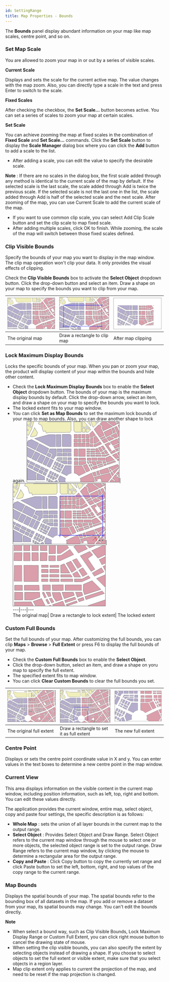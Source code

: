 ```yaml
---
id: SettingRange
title: Map Properties - Bounds
---
```

The **Bounds** panel display abundant information on your map like map scales, centre point, and so on.

### Set Map Scale

You are allowed to zoom your map in or out by a series of visible scales.

**Current Scale**

Displays and sets the scale for the current active map. The value changes with the map zoom. Also, you can directly type a scale in the text and press Enter to switch to the scale.

**Fixed Scales**

After checking the checkbox, the **Set Scale...** button becomes active. You can set a series of scales to zoom your map at certain scales.

**Set Scale**

You can achieve zooming the map at fixed scales in the combination of **Fixed
Scale** and **Set Scale...** commands. Click the **Set Scale** button to
display the **Scale Manager** dialog box where you can click the **Add**
button to add a scale to the list.

  * After adding a scale, you can edit the value to specify the desirable scale. 

**Note** : If there are no scales in the dialog box, the first scale added
through any method is identical to the current scale of the map by default. If
the selected scale is the last scale, the scale added through Add is twice the
previous scale. If the selected scale is not the last one in the list, the
scale added through Add is half of the selected scale and the next scale.
After zooming of the map, you can use Current Scale to add the current scale
of the map.

  * If you want to use common clip scale, you can select Add Clip Scale button and set the clip scale to map fixed scale.
  * After adding multiple scales, click OK to finish. While zooming, the scale of the map will switch between those fixed scales defined.

### Clip Visible Bounds

Specify the bounds of your map you want to display in the map window. The clip
map operation won't clip your data. It only provides the visual effects of
clipping.

Check the **Clip Visible Bounds** box to activate the **Select Object**
dropdown button. Click the drop-down button and select an item. Draw a shape
on your map to specify the bounds you want to clip from your map.

![](img/clipMapIllustrator1.png)| ![](img/clipMapIllustrator2.png)|![](img/clipMapIllustrator3.png)  
---|---|---  
The original map| Draw a rectangle to clip map| After map clipping  
  
### Lock Maximum Display Bounds

Locks the specific bounds of your map. When you pan or zoom your map, the product will display content of your map within the bounds and hide other content.

  * Check the **Lock Maximum Display Bounds** box to enable the **Select Object** dropdown button. The bounds of your map is the maximum display bounds by default. Click the drop-down arrow, select an item, and draw a shape on your map to specify the bounds you want to lock.
  * The locked extent fits to your map window.
  * You can click **Set as Map Bounds** to set the maximum lock bounds of your map to map bounds. Also, you can draw another shape to lock again.
![](img/LockRangeIllustrator1.png)| ![](img/LockRangeIllustrator2.png)| ![](img/LockRangeIllustrator3.png)  
---|---|---  
The original map| Draw a rectangle to lock extent| The locked extent  

### Custom Full Bounds

Set the full bounds of your map. After customizing the full bounds, you can clip **Maps** > **Browse** > **Full Extent** or press F6 to display the full bounds of your map.

  * Check the **Custom Full Bounds** box to enable the **Select Object**.
  * Click the drop-down button, select an item, and draw a shape on yoru map to specify the full extent.
  * The specified extent fits to map window.
  * You can click **Clear Custom Bounds** to clear the full bounds you set.

![](img/EntireRangeIllustrator1.png)| ![](img/EntireRangeIllustrator2.png)|![](img/EntireRangeIllustrator3.png)  
---|---|---  
The original full extent| Draw a rectangle to set it as full extent| The new full extent  

### Centre Point

Displays or sets the centre point coordinate value in X and y. You can enter values in the text boxes to determine a new centre point in the map window.

### Current View

This area displays information on the visible content in the current map
window, including position information, such as left, top, right and bottom.
You can edit these values directly.

The application provides the current window, entire map, select object, copy
and paste four settings, the specific description is as follows:

  * **Whole Map** : sets the union of all layer bounds in the current map to the output range.
  * **Select Object** : Provides Select Object and Draw Range. Select Object refers to the current map window through the mouse to select one or more objects, the selected object range is set to the output range. Draw Range refers to the current map window, by clicking the mouse to determine a rectangular area for the output range.
  * **Copy and Paste** : Click Copy button to copy the currently set range and click Paste button to set the left, bottom, right, and top values of the copy range to the current range.

### Map Bounds

Displays the spatial bounds of your map. The spatial bounds refer to the
bounding box of all datasets in the map. If you add or remove a dataset from
your map, its spatial bounds may change. You can't edit the bounds directly.

**Note**

  * When select a bound way, such as Clip Visible Bounds, Lock Maximum Display Range or Custom Full Extent, you can click right mouse button to cancel the drawing state of mouse.
  * When setting the clip visible bounds, you can also specify the extent by selecting objects instead of drawing a shape. If you choose to select objects to set the full extent or visible extent, make sure that you select objects in a region layer.
  * Map clip extent only applies to current the projection of the map, and need to be reset if the map projection is changed.


